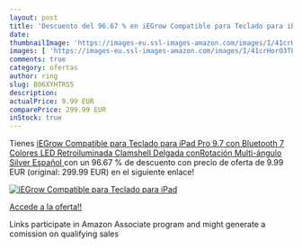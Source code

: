 ```yaml
---
layout: post
title: 'Descuento del 96.67 % en iEGrow Compatible para Teclado para iPad'
date: 
thumbnailImage: 'https://images-eu.ssl-images-amazon.com/images/I/41crHorO3TL._SL200_.jpg'
images: [ 'https://images-eu.ssl-images-amazon.com/images/I/41crHorO3TL._SL200_.jpg' ]
comments: true
category: ofertas
author: ring
slug: B06XYHTRS5
description:
actualPrice: 9.99 EUR
comparePrice: 299.99 EUR
inStock: true
---
```


Tienes [iEGrow Compatible para Teclado para iPad Pro 9.7 con Bluetooth  7 Colores LED Retroiluminada  Clamshell Delgada conRotación Multi-ángulo Silver  Español ](https://www.amazon.es/dp/B06XYHTRS5/?tag=tolees-21) con un 96.67 % de descuento con precio de oferta de 9.99 EUR (original: 299.99 EUR) en el siguiente enlace!

[![iEGrow Compatible para Teclado para iPad](https://images-eu.ssl-images-amazon.com/images/I/41crHorO3TL._SL200_.jpg)](https://www.amazon.es/dp/B06XYHTRS5/?tag=tolees-21)

[Accede a la oferta!!](https://www.amazon.es/dp/B06XYHTRS5/?tag=tolees-21)

Links participate in Amazon Associate program and might generate a comission on qualifying sales


